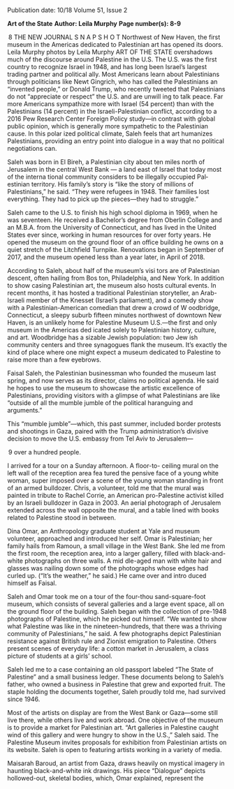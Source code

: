 Publication date: 10/18
Volume 51, Issue 2

**Art of the State**
**Author: Leila Murphy**
**Page number(s): 8-9**

 8
THE  NEW  JOURNAL
S N A P S H O T
Northwest of New Haven, the first museum in the Americas dedicated to Palestinian art has 
opened its doors. 
Leila Murphy
photos by Leila Murphy
ART OF THE STATE
overshadows much of the discourse around Palestine 
in the U.S. The U.S. was the first country to recognize 
Israel in 1948, and has long been Israel’s largest trading 
partner and political ally. Most Americans learn about 
Palestinians through politicians like Newt Gingrich, 
who has called the Palestinians an “invented people,” or 
Donald Trump, who recently tweeted that Palestinians 
do not “appreciate or respect” the U.S. and are unwill­
ing to talk peace. Far more Americans sympathize more 
with Israel (54 percent) than with the Palestinians (14 
percent) in the Israeli-Palestinian conflict, according to 
a 2016 Pew Research Center Foreign Policy study—in 
contrast with global public opinion, which is generally 
more sympathetic to the Palestinian cause. In this polar­
ized political climate, Saleh feels that art humanizes 
Palestinians, providing an entry point into dialogue in a 
way that no political negotiations can.


Saleh was born in El Bireh, a Palestinian city about 
ten miles north of Jerusalem in the central West Bank 
— a land east of Israel that today most of the interna­
tional community considers to be illegally occupied Pal­
estinian territory. His family’s story is “like the story of 
millions of Palestinians,” he said. “They were refugees 
in 1948. Their families lost everything. They had to pick 
up the pieces—they had to struggle.”


Saleh came to the U.S. to finish his high school 
diploma in 1969, when he was seventeen. He received a 
Bachelor’s degree from Oberlin College and an M.B.A. 
from the University of Connecticut, and has lived in the 
United States ever since, working in human resources 
for over forty years. He opened the museum on the 
ground floor of an office building he owns on a quiet 
stretch of the Litchfield Turnpike. Renovations began in 
September of 2017, and the museum opened less than a 
year later, in April of 2018.


According to Saleh, about half of the museum’s visi­
tors are of Palestinian descent, often hailing from Bos­
ton, Philadelphia, and New York. In addition to show­
casing Palestinian art, the museum also hosts cultural 
events. In recent months, it has hosted a traditional 
Palestinian storyteller, an Arab-Israeli member of the 
Knesset (Israel’s parliament), and a comedy show with 
a Palestinian-American comedian that drew a crowd of 
W
oodbridge, Connecticut, a sleepy suburb 
fifteen minutes northwest of downtown New 
Haven, is an unlikely home for Palestine Museum 
U.S.—the first and only museum in the Americas ded­
icated solely to Palestinian history, culture, and art. 
Woodbridge has a sizable Jewish population: two Jew­
ish community centers and three synagogues flank the 
museum. It’s exactly the kind of place where one might 
expect a museum dedicated to Palestine to raise more 
than a few eyebrows.


Faisal Saleh, the Palestinian businessman who 
founded the museum last spring, and now serves as its 
director, claims no political agenda. He said he hopes 
to use the museum to showcase the artistic excellence 
of Palestinians, providing visitors with a glimpse of what 
Palestinians are like “outside of all the mumble jumble 
of the political haranguing and arguments.”


This “mumble jumble”—which, this past summer, 
included border protests and shootings in Gaza, paired 
with the Trump administration’s divisive decision to 
move the U.S. embassy from Tel Aviv to Jerusalem—


 9
over a hundred people.


I arrived for a tour on a Sunday afternoon. A floor-to-
ceiling mural on the left wall of the reception area fea­
tured the pensive face of a young white woman, super­
imposed over a scene of the young woman standing in 
front of an armed bulldozer. Chris, a volunteer, told me 
that the mural was painted in tribute to Rachel Corrie, 
an American pro-Palestine activist killed by an Israeli 
bulldozer in Gaza in 2003. An aerial photograph of 
Jerusalem extended across the wall opposite the mural, 
and a table lined with books related to Palestine stood 
in between.


Dina Omar, an Anthropology graduate student at Yale 
and museum volunteer, approached and introduced her­
self. Omar is Palestinian; her family hails from Ramoun, 
a small village in the West Bank. She led me from the 
first room, the reception area, into a larger gallery, filled 
with black-and-white photographs on three walls. A mid­
dle-aged man with white hair and glasses was nailing 
down some of the photographs whose edges had curled 
up. (“It’s the weather,” he said.) He came over and intro­
duced himself as Faisal.


Saleh and Omar took me on a tour of the four-thou­
sand-square-foot museum, which consists of several 
galleries and a large event space, all on the ground 
floor of the building. Saleh began with the collection 
of pre-1948 photographs of Palestine, which he picked 
out himself. “We wanted to show what Palestine was 
like in the nineteen-hundreds, that there was a thriving 
community of Palestinians,” he said. A few photographs 
depict Palestinian resistance against British rule and 
Zionist emigration to Palestine. Others present scenes 
of everyday life: a cotton market in Jerusalem, a class 
picture of students at a girls’ school. 


Saleh led me to a case containing an old passport 
labeled “The State of Palestine” and a small business 
ledger. These documents belong to Saleh’s father, who 
owned a business in Palestine that grew and exported 
fruit. The staple holding the documents together, Saleh 
proudly told me, had survived since 1946.


Most of the artists on display are from the West Bank 
or Gaza—some still live there, while others live and 
work abroad. One objective of the museum is to provide 
a market for Palestinian art. “Art galleries in Palestine 
caught wind of this gallery and were hungry to show in 
the U.S.,” Saleh said. The Palestine Museum invites 
proposals for exhibition from Palestinian artists on its 
website. Saleh is open to featuring artists working in a 
variety of media. 


Maisarah Baroud, an artist from Gaza, draws heavily 
on mystical imagery in haunting black-and-white ink 
drawings. His piece “Dialogue” depicts hollowed-out, 
skeletal bodies, which, Omar explained, represent the